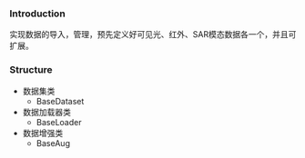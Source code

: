 ### Introduction

实现数据的导入，管理，预先定义好可见光、红外、SAR模态数据各一个，并且可扩展。

### Structure

- 数据集类
    - BaseDataset
- 数据加载器类
    - BaseLoader
- 数据增强类
    - BaseAug
